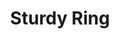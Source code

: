 ---
templateKey: blog-post
featuredpost: false
featuredimage: /assets/Sturdy_Ring.png
title: Sturdy Ring
description: Rings
testfield: 1050
---